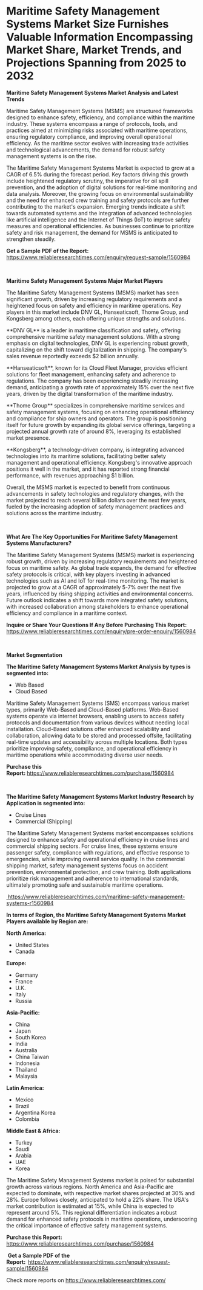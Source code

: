 <p><h1>Maritime Safety Management Systems Market Size Furnishes Valuable Information Encompassing Market Share, Market Trends, and Projections Spanning from 2025 to 2032</h1></p><p><strong>Maritime Safety Management Systems Market Analysis and Latest Trends</strong></p>
<p><p>Maritime Safety Management Systems (MSMS) are structured frameworks designed to enhance safety, efficiency, and compliance within the maritime industry. These systems encompass a range of protocols, tools, and practices aimed at minimizing risks associated with maritime operations, ensuring regulatory compliance, and improving overall operational efficiency. As the maritime sector evolves with increasing trade activities and technological advancements, the demand for robust safety management systems is on the rise.</p><p>The Maritime Safety Management Systems Market is expected to grow at a CAGR of 6.5% during the forecast period. Key factors driving this growth include heightened regulatory scrutiny, the imperative for oil spill prevention, and the adoption of digital solutions for real-time monitoring and data analysis. Moreover, the growing focus on environmental sustainability and the need for enhanced crew training and safety protocols are further contributing to the market's expansion. Emerging trends indicate a shift towards automated systems and the integration of advanced technologies like artificial intelligence and the Internet of Things (IoT) to improve safety measures and operational efficiencies. As businesses continue to prioritize safety and risk management, the demand for MSMS is anticipated to strengthen steadily.</p></p>
<p><strong>Get a Sample PDF of the Report:&nbsp;</strong> <a href="https://www.reliableresearchtimes.com/enquiry/request-sample/1560984?utm_campaign=2937&utm_medium=2&utm_source=Github&utm_content=ia&utm_term=10032025&utm_id=maritime-safety-management-systems">https://www.reliableresearchtimes.com/enquiry/request-sample/1560984</a></p>
<p>&nbsp;</p>
<p><strong>Maritime Safety Management Systems Major Market Players</strong></p>
<p><p>The Maritime Safety Management Systems (MSMS) market has seen significant growth, driven by increasing regulatory requirements and a heightened focus on safety and efficiency in maritime operations. Key players in this market include DNV GL, Hanseaticsoft, Thome Group, and Kongsberg among others, each offering unique strengths and solutions.</p><p>**DNV GL** is a leader in maritime classification and safety, offering comprehensive maritime safety management solutions. With a strong emphasis on digital technologies, DNV GL is experiencing robust growth, capitalizing on the shift toward digitalization in shipping. The company's sales revenue reportedly exceeds $2 billion annually.</p><p>**Hanseaticsoft**, known for its Cloud Fleet Manager, provides efficient solutions for fleet management, enhancing safety and adherence to regulations. The company has been experiencing steadily increasing demand, anticipating a growth rate of approximately 15% over the next five years, driven by the digital transformation of the maritime industry.</p><p>**Thome Group** specializes in comprehensive maritime services and safety management systems, focusing on enhancing operational efficiency and compliance for ship owners and operators. The group is positioning itself for future growth by expanding its global service offerings, targeting a projected annual growth rate of around 8%, leveraging its established market presence.</p><p>**Kongsberg**, a technology-driven company, is integrating advanced technologies into its maritime solutions, facilitating better safety management and operational efficiency. Kongsberg's innovative approach positions it well in the market, and it has reported strong financial performance, with revenues approaching $1 billion.</p><p>Overall, the MSMS market is expected to benefit from continuous advancements in safety technologies and regulatory changes, with the market projected to reach several billion dollars over the next few years, fueled by the increasing adoption of safety management practices and solutions across the maritime industry.</p></p>
<p>&nbsp;</p>
<p><strong>What Are The Key Opportunities For Maritime Safety Management Systems Manufacturers?</strong></p>
<p><p>The Maritime Safety Management Systems (MSMS) market is experiencing robust growth, driven by increasing regulatory requirements and heightened focus on maritime safety. As global trade expands, the demand for effective safety protocols is critical, with key players investing in advanced technologies such as AI and IoT for real-time monitoring. The market is projected to grow at a CAGR of approximately 5-7% over the next five years, influenced by rising shipping activities and environmental concerns. Future outlook indicates a shift towards more integrated safety solutions, with increased collaboration among stakeholders to enhance operational efficiency and compliance in a maritime context.</p></p>
<p><strong>Inquire or Share Your Questions If Any Before Purchasing This Report:</strong> <a href="https://www.reliableresearchtimes.com/enquiry/pre-order-enquiry/1560984?utm_campaign=2937&utm_medium=2&utm_source=Github&utm_content=ia&utm_term=10032025&utm_id=maritime-safety-management-systems">https://www.reliableresearchtimes.com/enquiry/pre-order-enquiry/1560984</a></p>
<p>&nbsp;</p>
<p><strong>Market Segmentation</strong></p>
<p><strong>The Maritime Safety Management Systems Market Analysis by types is segmented into:</strong></p>
<p><ul><li>Web Based</li><li>Cloud Based</li></ul></p>
<p><p>Maritime Safety Management Systems (SMS) encompass various market types, primarily Web-Based and Cloud-Based platforms. Web-Based systems operate via internet browsers, enabling users to access safety protocols and documentation from various devices without needing local installation. Cloud-Based solutions offer enhanced scalability and collaboration, allowing data to be stored and processed offsite, facilitating real-time updates and accessibility across multiple locations. Both types prioritize improving safety, compliance, and operational efficiency in maritime operations while accommodating diverse user needs.</p></p>
<p><strong>Purchase this Report:&nbsp;</strong><a href="https://www.reliableresearchtimes.com/purchase/1560984?utm_campaign=2937&utm_medium=2&utm_source=Github&utm_content=ia&utm_term=10032025&utm_id=maritime-safety-management-systems">https://www.reliableresearchtimes.com/purchase/1560984</a></p>
<p>&nbsp;</p>
<p><strong>The Maritime Safety Management Systems Market Industry Research by Application is segmented into:</strong></p>
<p><ul><li>Cruise Lines</li><li>Commercial (Shipping)</li></ul></p>
<p><p>The Maritime Safety Management Systems market encompasses solutions designed to enhance safety and operational efficiency in cruise lines and commercial shipping sectors. For cruise lines, these systems ensure passenger safety, compliance with regulations, and effective response to emergencies, while improving overall service quality. In the commercial shipping market, safety management systems focus on accident prevention, environmental protection, and crew training. Both applications prioritize risk management and adherence to international standards, ultimately promoting safe and sustainable maritime operations.</p></p>
<p><a href="https://www.reliableresearchtimes.com/maritime-safety-management-systems-r1560984?utm_campaign=2937&utm_medium=2&utm_source=Github&utm_content=ia&utm_term=10032025&utm_id=maritime-safety-management-systems">&nbsp;https://www.reliableresearchtimes.com/maritime-safety-management-systems-r1560984</a></p>
<p><strong>In terms of Region, the Maritime Safety Management Systems Market Players available by Region are:</strong></p>
<p>
    <p> <strong> North America: </strong>
        <ul>
            <li>United States</li>
            <li>Canada</li>
        </ul>
        </p> 
    <p> <strong> Europe: </strong>
        <ul>
            <li>Germany</li>
            <li>France</li>
            <li>U.K.</li>
            <li>Italy</li>
            <li>Russia</li>
        </ul>
        </p> 
    <p> <strong> Asia-Pacific: </strong>
        <ul>
            <li>China</li>
            <li>Japan</li>
            <li>South Korea</li>
            <li>India</li>
            <li>Australia</li>
            <li>China Taiwan</li>
            <li>Indonesia</li>
            <li>Thailand</li>
            <li>Malaysia</li>
        </ul>
        </p> 
    <p> <strong> Latin America: </strong>
        <ul>
            <li>Mexico</li>
            <li>Brazil</li>
            <li>Argentina Korea</li>
            <li>Colombia</li>
        </ul>
        </p> 
    <p> <strong> Middle East & Africa: </strong>
        <ul>
            <li>Turkey</li>
            <li>Saudi</li>
            <li>Arabia</li>
            <li>UAE</li>
            <li>Korea</li>
        </ul>
    </p>
    </p>
<p><p>The Maritime Safety Management Systems market is poised for substantial growth across various regions. North America and Asia-Pacific are expected to dominate, with respective market shares projected at 30% and 28%. Europe follows closely, anticipated to hold a 22% share. The USA's market contribution is estimated at 15%, while China is expected to represent around 5%. This regional differentiation indicates a robust demand for enhanced safety protocols in maritime operations, underscoring the critical importance of effective safety management systems.</p></p>
<p><strong>Purchase this Report: </strong><a href="https://www.reliableresearchtimes.com/purchase/1560984?utm_campaign=2937&utm_medium=2&utm_source=Github&utm_content=ia&utm_term=10032025&utm_id=maritime-safety-management-systems">https://www.reliableresearchtimes.com/purchase/1560984</a></p>
<p>&nbsp;<strong>Get a Sample PDF of the Report:&nbsp;&nbsp;</strong><a href="https://www.reliableresearchtimes.com/enquiry/request-sample/1560984?utm_campaign=2937&utm_medium=2&utm_source=Github&utm_content=ia&utm_term=10032025&utm_id=maritime-safety-management-systems">https://www.reliableresearchtimes.com/enquiry/request-sample/1560984</a></p>
<p><strong></strong></p>
<p>Check more reports on <a href="https://www.reliableresearchtimes.com/?utm_campaign=2937&utm_medium=2&utm_source=Github&utm_content=ia&utm_term=10032025&utm_id=maritime-safety-management-systems">https://www.reliableresearchtimes.com/</a></p>